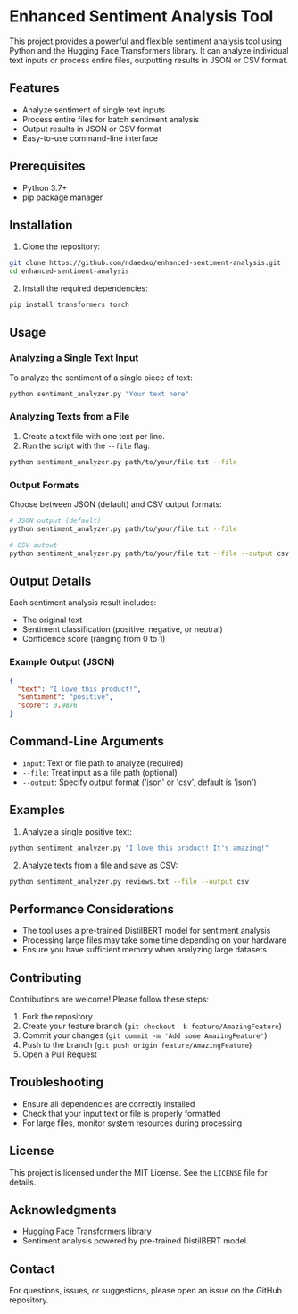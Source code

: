 # Enhanced Sentiment Analysis Tool

This project provides a powerful and flexible sentiment analysis tool using Python and the Hugging Face Transformers library. It can analyze individual text inputs or process entire files, outputting results in JSON or CSV format.

## Features

- Analyze sentiment of single text inputs
- Process entire files for batch sentiment analysis
- Output results in JSON or CSV format
- Easy-to-use command-line interface

## Prerequisites

- Python 3.7+
- pip package manager

## Installation

1. Clone the repository:
```bash
git clone https://github.com/ndaedxo/enhanced-sentiment-analysis.git
cd enhanced-sentiment-analysis
```

2. Install the required dependencies:
```bash
pip install transformers torch
```

## Usage

### Analyzing a Single Text Input

To analyze the sentiment of a single piece of text:

```bash
python sentiment_analyzer.py "Your text here"
```

### Analyzing Texts from a File

1. Create a text file with one text per line.
2. Run the script with the `--file` flag:

```bash
python sentiment_analyzer.py path/to/your/file.txt --file
```

### Output Formats

Choose between JSON (default) and CSV output formats:

```bash
# JSON output (default)
python sentiment_analyzer.py path/to/your/file.txt --file

# CSV output
python sentiment_analyzer.py path/to/your/file.txt --file --output csv
```

## Output Details

Each sentiment analysis result includes:
- The original text
- Sentiment classification (positive, negative, or neutral)
- Confidence score (ranging from 0 to 1)

### Example Output (JSON)
```json
{
  "text": "I love this product!",
  "sentiment": "positive",
  "score": 0.9876
}
```

## Command-Line Arguments

- `input`: Text or file path to analyze (required)
- `--file`: Treat input as a file path (optional)
- `--output`: Specify output format ('json' or 'csv', default is 'json')

## Examples

1. Analyze a single positive text:
```bash
python sentiment_analyzer.py "I love this product! It's amazing!"
```

2. Analyze texts from a file and save as CSV:
```bash
python sentiment_analyzer.py reviews.txt --file --output csv
```

## Performance Considerations

- The tool uses a pre-trained DistilBERT model for sentiment analysis
- Processing large files may take some time depending on your hardware
- Ensure you have sufficient memory when analyzing large datasets

## Contributing

Contributions are welcome! Please follow these steps:

1. Fork the repository
2. Create your feature branch (`git checkout -b feature/AmazingFeature`)
3. Commit your changes (`git commit -m 'Add some AmazingFeature'`)
4. Push to the branch (`git push origin feature/AmazingFeature`)
5. Open a Pull Request

## Troubleshooting

- Ensure all dependencies are correctly installed
- Check that your input text or file is properly formatted
- For large files, monitor system resources during processing

## License

This project is licensed under the MIT License. See the `LICENSE` file for details.

## Acknowledgments

- [Hugging Face Transformers](https://github.com/huggingface/transformers) library
- Sentiment analysis powered by pre-trained DistilBERT model

## Contact

For questions, issues, or suggestions, please open an issue on the GitHub repository.